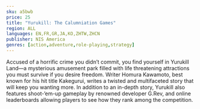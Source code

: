```yaml
---
sku: a5bwb
price: 25
title: "Yurukill: The Calumniation Games"
region: ALL
languages: EN,FR,GR,JA,KO,ZHTW,ZHCN
publisher: NIS America
genres: [action,adventure,role-playing,strategy]
---
```

 Accused of a horrific crime you didn’t commit, you find yourself in Yurukill Land—a mysterious amusement park filled with life threatening attractions you must survive if you desire freedom. Writer Homura Kawamoto, best known for his hit title Kakegurui, writes a twisted and multifaceted story that will keep you wanting more. In addition to an in-depth story, Yurukill also features shoot-‘em-up gameplay by renowned developer G.Rev, and online leaderboards allowing players to see how they rank among the competition.